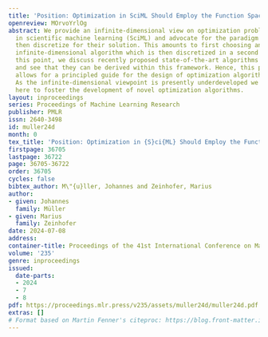 ```yaml
---
title: 'Position: Optimization in SciML Should Employ the Function Space Geometry'
openreview: MOrvoYrlOg
abstract: We provide an infinite-dimensional view on optimization problems encountered
  in scientific machine learning (SciML) and advocate for the paradigm first optimize,
  then discretize for their solution. This amounts to first choosing an appropriate
  infinite-dimensional algorithm which is then discretized in a second step. To illustrate
  this point, we discuss recently proposed state-of-the-art algorithms for SciML applications
  and see that they can be derived within this framework. Hence, this perspective
  allows for a principled guide for the design of optimization algorithms for SciML.
  As the infinite-dimensional viewpoint is presently underdeveloped we formalize it
  here to foster the development of novel optimization algorithms.
layout: inproceedings
series: Proceedings of Machine Learning Research
publisher: PMLR
issn: 2640-3498
id: muller24d
month: 0
tex_title: 'Position: Optimization in {S}ci{ML} Should Employ the Function Space Geometry'
firstpage: 36705
lastpage: 36722
page: 36705-36722
order: 36705
cycles: false
bibtex_author: M\"{u}ller, Johannes and Zeinhofer, Marius
author:
- given: Johannes
  family: Müller
- given: Marius
  family: Zeinhofer
date: 2024-07-08
address:
container-title: Proceedings of the 41st International Conference on Machine Learning
volume: '235'
genre: inproceedings
issued:
  date-parts:
  - 2024
  - 7
  - 8
pdf: https://proceedings.mlr.press/v235/assets/muller24d/muller24d.pdf
extras: []
# Format based on Martin Fenner's citeproc: https://blog.front-matter.io/posts/citeproc-yaml-for-bibliographies/
---
```

